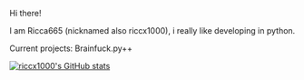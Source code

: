 Hi there!

I am Ricca665 (nicknamed also riccx1000), i really like developing in python.

Current projects: Brainfuck.py++

[![riccx1000's GitHub stats](https://github-readme-stats.vercel.app/api?username=Ricca665&show_icons=true&theme=midnight-purple)](https://github.com/anuraghazra/github-readme-stats)
